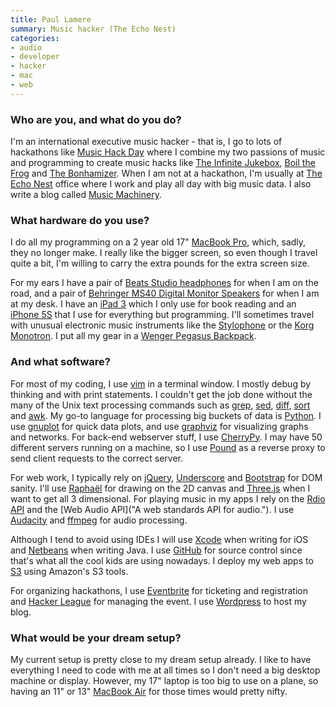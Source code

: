 ```yaml
---
title: Paul Lamere
summary: Music hacker (The Echo Nest)
categories:
- audio
- developer
- hacker
- mac
- web
---
```


### Who are you, and what do you do?

I'm an international executive music hacker - that is, I go to lots of hackathons like [Music Hack Day](http://musichackday.org/ "The Music Hack Day site.") where I combine my two passions of music and programming to create music hacks like [The Infinite Jukebox](http://labs.echonest.com/Uploader/index.html "A hack that generates a never-ending always-changing version of an uploaded song."), [Boil the Frog](http://static.echonest.com/frog/ "A hack that generates two seamless playlists of different artists.") and [The Bonhamizer](http://static.echonest.com/bonhamizer/ "A hack that re-renders a song as though Led Zepplin's drummer was playing in it."). When I am not at a hackathon, I'm usually at [The Echo Nest](http://the.echonest.com/ "The Echo Nest site.") office where I work and play all day with big music data. I also write a blog called [Music Machinery](http://musicmachinery.com/ "Paul's music weblog").

### What hardware do you use?

I do all my programming on a 2 year old 17" [MacBook Pro][macbook-pro], which, sadly, they no longer make. I really like the bigger screen, so even though I travel quite a bit, I'm willing to carry the extra pounds for the extra screen size.

For my ears I have a pair of [Beats Studio headphones][studio] for when I am on the road, and a pair of [Behringer MS40 Digital Monitor Speakers][ms40] for when I am at my desk. I have an [iPad 3][ipad-3] which I only use for book reading and an [iPhone 5S][iphone-5s] that I use for everything but programming. I'll sometimes travel with unusual electronic music instruments like the [Stylophone][] or the [Korg Monotron][monotron]. I put all my gear in a [Wenger Pegasus Backpack][pegasus].

### And what software?

For most of my coding, I use [vim][] in a terminal window. I mostly debug by thinking and with print statements. I couldn't get the job done without the many of the Unix text processing commands such as [grep][], [sed][], [diff][], [sort][] and [awk][]. My go-to language for processing big buckets of data is [Python][]. I use [gnuplot][] for quick data plots, and use [graphviz][] for visualizing graphs and networks. For back-end webserver stuff, I use [CherryPy][]. I may have 50 different servers running on a machine, so I use [Pound][] as a reverse proxy to send client requests to the correct server.

For web work, I typically rely on [jQuery][], [Underscore][] and [Bootstrap][] for DOM sanity. I'll use [Raphaël][raphael] for drawing on the 2D canvas and [Three.js][] when I want to get all 3 dimensional. For playing music in my apps I rely on the [Rdio API](http://www.rdio.com/developers/docs/ "Rdio's API documentation.") and the [Web Audio API]("A web standards API for audio."). I use [Audacity][] and [ffmpeg][] for audio processing. 

Although I tend to avoid using IDEs I will use [Xcode][] when writing for iOS and [Netbeans][] when writing Java. I use [GitHub][] for source control since that's what all the cool kids are using nowadays. I deploy my web apps to [S3][] using Amazon's S3 tools.

For organizing hackathons, I use [Eventbrite][] for ticketing and registration and [Hacker League][hacker-league] for managing the event. I use [Wordpress][] to host my blog.

### What would be your dream setup?

My current setup is pretty close to my dream setup already. I like to have everything I need to code with me at all times so I don't need a big desktop machine or display. However, my 17" laptop is too big to use on a plane, so having an 11" or 13" [MacBook Air][macbook-air] for those times would pretty nifty.

[ipad-3]: https://www.apple.com/ipad/ "A tablet device with a retina display."
[iphone-5s]: https://en.wikipedia.org/wiki/IPhone_5S "A smartphone."
[macbook-air]: https://www.apple.com/macbook-air/ "A very thin laptop."
[macbook-pro]: https://www.apple.com/macbook-pro/ "A laptop."
[monotron]: https://www.amazon.com/Korg-Monotron-Analogue-Ribbon-Synthesizer/dp/B003DX96TW "An analog synth."
[ms40]: http://www.behringer.com/EN/Products/MS40.aspx "Digital monitor speakers."
[pegasus]: http://www.wengerna.com/pegasus-computer-backpack-12346 "A computer backpack."
[studio]: https://www.beatsbydre.com/headphones/beats-beatsstudio.html "Fancy over-the-ear headphones."
[stylophone]: https://en.wikipedia.org/wiki/Stylophone "A miniature synthesiser."
[audacity]: https://sourceforge.net/projects/audacity/ "An open-source, cross-platform audio editor."
[awk]: https://en.wikipedia.org/wiki/AWK "Data formatting language/software."
[bootstrap]: http://getbootstrap.com/ "A front-end web framework."
[cherrypy]: http://cherrypy.org/ "A Python-based web framework."
[diff]: https://en.wikipedia.org/wiki/Diff "A command-line tool for comparing the differences between files."
[eventbrite]: https://www.eventbrite.com/ "An event-hosting service."
[ffmpeg]: http://www.ffmpeg.org/ "Comprehensive audio/video software."
[github]: https://github.com/ "A Git code repository service."
[gnuplot]: http://www.gnuplot.info/ "A command-line graphing tool."
[graphviz]: http://www.graphviz.org/ "A tool for creating graphs."
[grep]: http://www.gnu.org/software/grep/ "A command-line tool for pattern matching in files."
[hacker-league]: https://www.hackerleague.org/ "A service for organising hackathons."
[jquery]: http://jquery.com/ "A Javascript framework."
[netbeans]: https://en.wikipedia.org/wiki/NetBeans "A Java programming IDE."
[pound]: http://www.apsis.ch/pound/ "Reverse proxy and load balancer software."
[python]: https://www.python.org/ "An interpreted scripting language."
[raphael]: https://dmitrybaranovskiy.github.io/raphael/ "A Javascript library for working with vector graphics."
[s3]: https://aws.amazon.com/s3/ "Cloud-based Internet storage magic."
[sed]: http://www.gnu.org/software/sed/ "Text filtering software."
[sort]: https://en.wikipedia.org/wiki/Sort_%28Unix%29 "A command-line tool for sorting input."
[three.js]: https://threejs.org/ "A Javascript 3D library."
[underscore]: http://underscorejs.org/ "A Javascript utility framework."
[vim]: http://www.vim.org/ "A command-line text editor."
[wordpress]: https://wordpress.com/ "Weblog publishing software."
[xcode]: https://en.wikipedia.org/wiki/Xcode "An IDE for Mac developers."
